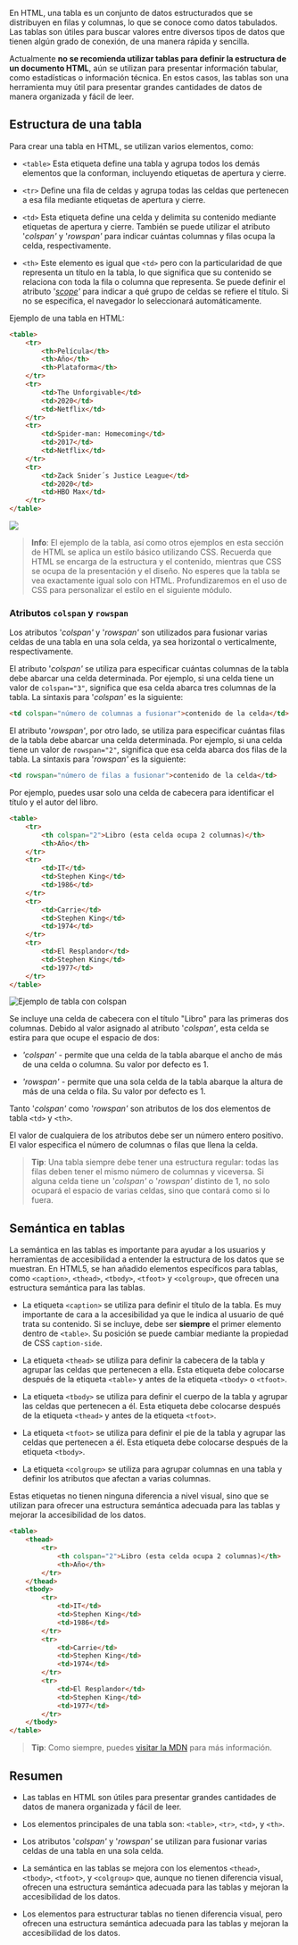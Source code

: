 En HTML, una tabla es un conjunto de datos estructurados que se distribuyen en filas y columnas, lo que se conoce como datos tabulados. Las tablas son útiles para buscar valores entre diversos tipos de datos que tienen algún grado de conexión, de una manera rápida y sencilla.

Actualmente **no se recomienda utilizar tablas para definir la estructura de un documento HTML**, aún se utilizan para presentar información tabular, como estadísticas o información técnica. En estos casos, las tablas son una herramienta muy útil para presentar grandes cantidades de datos de manera organizada y fácil de leer.


## Estructura de una tabla

Para crear una tabla en HTML, se utilizan varios elementos, como:

- `<table>` Esta etiqueta define una tabla y agrupa todos los demás elementos que la conforman, incluyendo etiquetas de apertura y cierre.
    

- `<tr>` Define una fila de celdas y agrupa todas las celdas que pertenecen a esa fila mediante etiquetas de apertura y cierre.
    

- `<td>` Esta etiqueta define una celda y delimita su contenido mediante etiquetas de apertura y cierre. También se puede utilizar el atributo '_colspan'_ y '_rowspan'_ para indicar cuántas columnas y filas ocupa la celda, respectivamente.
    

- `<th>` Este elemento es igual que `<td>` pero con la particularidad de que representa un título en la tabla, lo que significa que su contenido se relaciona con toda la fila o columna que representa. Se puede definir el atributo '_[scope](https://developer.mozilla.org/en-US/docs/Web/HTML/Element/th)'_ para indicar a qué grupo de celdas se refiere el título. Si no se especifica, el navegador lo seleccionará automáticamente.
    

Ejemplo de una tabla en HTML:

```HTML
<table>
	<tr>
		<th>Película</th>
		<th>Año</th>
		<th>Plataforma</th>
	</tr>
	<tr>
		<td>The Unforgivable</td>
		<td>2020</td>
		<td>Netflix</td>
	</tr>
	<tr>
		<td>Spider-man: Homecoming</td>
		<td>2017</td>
		<td>Netflix</td>
	</tr>
	<tr>
		<td>Zack Snider´s Justice League</td>
		<td>2020</td>
		<td>HBO Max</td>
	</tr>
</table>
```

	
![](./images/16-img-tablas.png)


> **Info**: El ejemplo de la tabla, así como otros ejemplos en esta sección de HTML se aplica un estilo básico utilizando CSS. Recuerda que HTML se encarga de la estructura y el contenido, mientras que CSS se ocupa de la presentación y el diseño. No esperes que la tabla se vea exactamente igual solo con HTML. Profundizaremos en el uso de CSS para personalizar el estilo en el siguiente módulo.


### Atributos `colspan` y `rowspan`

Los atributos '_colspan'_ y '_rowspan'_ son utilizados para fusionar varias celdas de una tabla en una sola celda, ya sea horizontal o verticalmente, respectivamente.

El atributo '_colspan'_ se utiliza para especificar cuántas columnas de la tabla debe abarcar una celda determinada. Por ejemplo, si una celda tiene un valor de `colspan="3"`, significa que esa celda abarca tres columnas de la tabla. La sintaxis para '_colspan'_ es la siguiente:

```HTML
<td colspan="número de columnas a fusionar">contenido de la celda</td>
```

El atributo '_rowspan'_, por otro lado, se utiliza para especificar cuántas filas de la tabla debe abarcar una celda determinada. Por ejemplo, si una celda tiene un valor de `rowspan="2"`, significa que esa celda abarca dos filas de la tabla. La sintaxis para '_rowspan'_ es la siguiente:

```HTML
<td rowspan="número de filas a fusionar">contenido de la celda</td>
```

Por ejemplo, puedes usar solo una celda de cabecera para identificar el título y el autor del libro.

```HTML
<table>
	<tr>
		<th colspan="2">Libro (esta celda ocupa 2 columnas)</th>
		<th>Año</th>
	</tr>
	<tr>
		<td>IT</td>
		<td>Stephen King</td>
		<td>1986</td>
	</tr>
	<tr>
		<td>Carrie</td>
		<td>Stephen King</td>
		<td>1974</td>
	</tr>
	<tr>
		<td>El Resplandor</td>
		<td>Stephen King</td>
		<td>1977</td>
	</tr>
</table>
```
	
![Ejemplo de tabla con colspan](./images/table_book_example.png)

Se incluye una celda de cabecera con el título "Libro" para las primeras dos columnas. Debido al valor asignado al atributo '_colspan'_, esta celda se estira para que ocupe el espacio de dos:

- _'colspan'_ - permite que una celda de la tabla abarque el ancho de más de una celda o columna. Su valor por defecto es 1.
    
- _'rowspan'_ - permite que una sola celda de la tabla abarque la altura de más de una celda o fila. Su valor por defecto es 1.
    

Tanto '_colspan'_ como '_rowspan'_ son atributos de los dos elementos de tabla `<td>` y `<th>`.

El valor de cualquiera de los atributos debe ser un número entero positivo. El valor especifica el número de columnas o filas que llena la celda.

> **Tip**: Una tabla siempre debe tener una estructura regular: todas las filas deben tener el mismo número de columnas y viceversa. Si alguna celda tiene un '_colspan'_ o '_rowspan'_ distinto de 1, no solo ocupará el espacio de varias celdas, sino que contará como si lo fuera.


## Semántica en tablas

La semántica en las tablas es importante para ayudar a los usuarios y herramientas de accesibilidad a entender la estructura de los datos que se muestran. En HTML5, se han añadido elementos específicos para tablas, como `<caption>`, `<thead>`, `<tbody>`, `<tfoot>` y `<colgroup>`, que ofrecen una estructura semántica para las tablas.

- La etiqueta `<caption>` se utiliza para definir el título de la tabla. Es muy importante de cara a la accesibilidad ya que le indica al usuario de qué trata su contenido. Si se incluye, debe ser **siempre** el primer elemento dentro de `<table>`. Su posición se puede cambiar mediante la propiedad de CSS `caption-side`.
    

- La etiqueta `<thead>` se utiliza para definir la cabecera de la tabla y agrupar las celdas que pertenecen a ella. Esta etiqueta debe colocarse después de la etiqueta `<table>` y antes de la etiqueta `<tbody>` o `<tfoot>`.
    

- La etiqueta `<tbody>` se utiliza para definir el cuerpo de la tabla y agrupar las celdas que pertenecen a él. Esta etiqueta debe colocarse después de la etiqueta `<thead>` y antes de la etiqueta `<tfoot>`.
    

- La etiqueta `<tfoot>` se utiliza para definir el pie de la tabla y agrupar las celdas que pertenecen a él. Esta etiqueta debe colocarse después de la etiqueta `<tbody>`.
    

- La etiqueta `<colgroup>` se utiliza para agrupar columnas en una tabla y definir los atributos que afectan a varias columnas.
    

Estas etiquetas no tienen ninguna diferencia a nivel visual, sino que se utilizan para ofrecer una estructura semántica adecuada para las tablas y mejorar la accesibilidad de los datos.

```HTML
<table>
	<thead>
		<tr>
			<th colspan="2">Libro (esta celda ocupa 2 columnas)</th>
			<th>Año</th>
		</tr>
	</thead>
	<tbody>
		<tr>
			<td>IT</td>
			<td>Stephen King</td>
			<td>1986</td>
		</tr>
		<tr>
			<td>Carrie</td>
			<td>Stephen King</td>
			<td>1974</td>
		</tr>
		<tr>
			<td>El Resplandor</td>
			<td>Stephen King</td>
			<td>1977</td>
		</tr>
	</tbody>
</table>
```

> **Tip**: Como siempre, puedes [visitar la MDN](https://developer.mozilla.org/en-US/docs/Web/HTML/Element/table) para más información.


## Resumen

- Las tablas en HTML son útiles para presentar grandes cantidades de datos de manera organizada y fácil de leer.
    
- Los elementos principales de una tabla son: `<table>`, `<tr>`, `<td>`, y `<th>`.
    
- Los atributos '_colspan'_ y '_rowspan'_ se utilizan para fusionar varias celdas de una tabla en una sola celda.
    
- La semántica en las tablas se mejora con los elementos `<thead>`, `<tbody>`, `<tfoot>`, y `<colgroup>` que, aunque no tienen diferencia visual, ofrecen una estructura semántica adecuada para las tablas y mejoran la accesibilidad de los datos.
    
- Los elementos para estructurar tablas no tienen diferencia visual, pero ofrecen una estructura semántica adecuada para las tablas y mejoran la accesibilidad de los datos.

